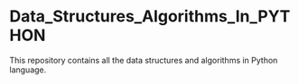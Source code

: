 # Data_Structures_Algorithms_In_PYTHON
This repository contains all the data structures and algorithms in Python language.

